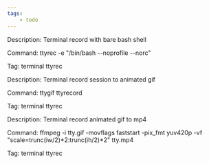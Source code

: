 ```yaml
---
tags:
    - todo
---
```


Description: Terminal record with bare bash shell

Command: ttyrec -e "/bin/bash --noprofile --norc"

Tag: terminal ttyrec

Description: Terminal record session to animated gif

Command: ttygif ttyrecord

Tag: terminal ttyrec

Description: Terminal record animated gif to mp4

Command: ffmpeg -i tty.gif -movflags faststart -pix_fmt yuv420p -vf "scale=trunc(iw/2)*2:trunc(ih/2)*2" tty.mp4

Tag: terminal ttyrec
